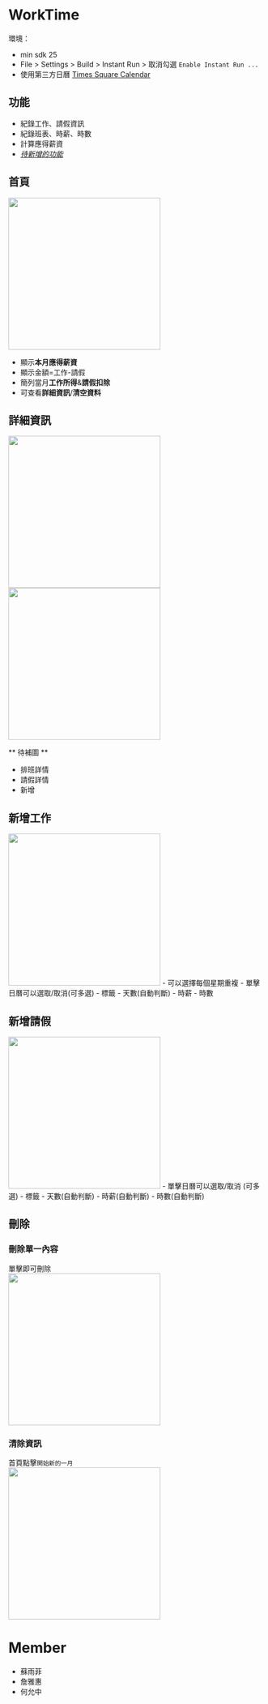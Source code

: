 # WorkTime 

環境：  
- min sdk 25  
- File > Settings > Build > Instant Run > 取消勾選 `Enable Instant Run ...`  
- 使用第三方日曆 [Times Square Calendar](https://github.com/square/android-times-square)

## 功能
- 紀錄工作、請假資訊
- 紀錄班表、時薪、時數
- 計算應得薪資
- [*待新增的功能*](https://hackmd.io/@rgbkoi/rJFUDnxyr)  

## 首頁
<img src="https://github.com/alexxss/WorkTime/blob/master/screenshots/homepage.png" width="300"/>

- 顯示**本月應得薪資**
- 顯示金額=工作-請假
- 簡列當月**工作所得**&**請假扣除**
- 可查看**詳細資訊**/**清空資料**

## 詳細資訊
<img src="" width="300" />   <img src="" width="300" />  

** 待補圖 **
  - 排班詳情
  - 請假詳情
  - 新增
  
## 新增工作
<img src="https://github.com/alexxss/WorkTime/blob/master/screenshots/schedule.gif" width="300"/>
- 可以選擇每個星期重複  
- 單擊日曆可以選取/取消(可多選)  
- 標籤  
- 天數(自動判斷)
- 時薪  
- 時數  

## 新增請假
<img src="https://github.com/alexxss/WorkTime/blob/master/screenshots/off.gif" width="300"/>
- 單擊日曆可以選取/取消 (可多選)
- 標籤  
- 天數(自動判斷)
- 時薪(自動判斷)  
- 時數(自動判斷)  
 
## 刪除
### 刪除單一內容  
單擊即可刪除  
<img src="https://github.com/alexxss/WorkTime/blob/master/screenshots/delete.gif" width="300"/>  

### 清除資訊
首頁點擊`開始新的一月`  
<img src="https://github.com/alexxss/WorkTime/blob/master/screenshots/overview_clearall.gif" width="300"/>

# Member
- 蘇雨菲
- 詹雅惠
- 何允中
